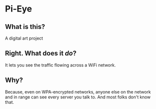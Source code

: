 # Pi-Eye

## What is this?

A digital art project

## Right.  What does it *do*?

It lets you see the traffic flowing across a WiFi network.

## Why?

Because, even on WPA-encrypted networks, anyone else on the network and in range can see every server you talk to.  And most folks don't know that.
